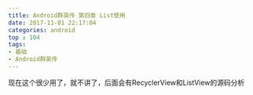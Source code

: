 ```yaml
---
title: Android群英传 第四章 List使用
date: 2017-11-01 22:17:04
categories: android
top : 104
tags:
- 基础
- Android群英传
---
```

现在这个很少用了，就不讲了，后面会有RecyclerView和ListView的源码分析
